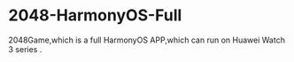# 2048-HarmonyOS-Full
2048Game,which is a full HarmonyOS APP,which can run on Huawei Watch 3 series .
